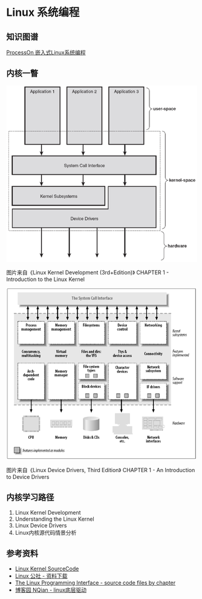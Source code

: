 # Linux 系统编程

## 知识图谱

[ProcessOn 嵌入式Linux系统编程](https://www.processon.com/view/link/5da66a26e4b0ea86c2b20ac3)

## 内核一瞥

![kernel view 1](../assets/linux/kernel_view_1.png)

图片来自《Linux Kernel Development (3rd+Edition)》 CHAPTER 1 - Introduction to the Linux Kernel

![kernel view 2](../assets/linux/kernel_view_2.png)

图片来自《Linux Device Drivers, Third Edition》 CHAPTER 1 - An Introduction to Device Drivers

## 内核学习路径

1. Linux Kernel Development
2. Understanding the Linux Kernel
3. Linux Device Drivers
4. Linux内核源代码情景分析

## 参考资料

- [Linux Kernel SourceCode](https://elixir.bootlin.com/linux/latest/source)
- [Linux 公社 - 资料下载](https://linux.linuxidc.com)
- [The Linux Programming Interface - source code files by chapter](http://www.man7.org/tlpi/code/online/all_files_by_chapter.html)
- [博客园 NQian - linux底层驱动](https://www.cnblogs.com/lifexy/category/1076894.html)
